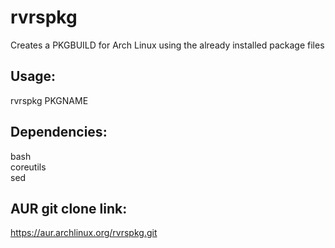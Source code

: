 # rvrspkg
Creates a PKGBUILD for Arch Linux using the already installed package files

## Usage:
rvrspkg PKGNAME

## Dependencies:
bash \
coreutils \
sed

## AUR git clone link:
https://aur.archlinux.org/rvrspkg.git
